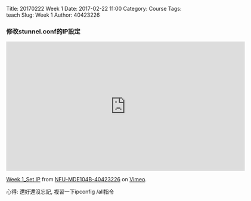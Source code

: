 Title: 20170222 Week 1
Date: 2017-02-22 11:00
Category: Course
Tags: teach
Slug: Week 1
Author: 40423226

<h3>修改stunnel.conf的IP設定</h3>
<iframe src="https://player.vimeo.com/video/205645881" width="640" height="347" frameborder="0" webkitallowfullscreen mozallowfullscreen allowfullscreen></iframe>
<p><a href="https://vimeo.com/205645881">Week 1_Set IP</a> from <a href="https://vimeo.com/user46807821">NFU-MDE104B-40423226</a> on <a href="https://vimeo.com">Vimeo</a>.</p>

<p>心得: 還好還沒忘記, 複習一下ipconfig /all指令</p>